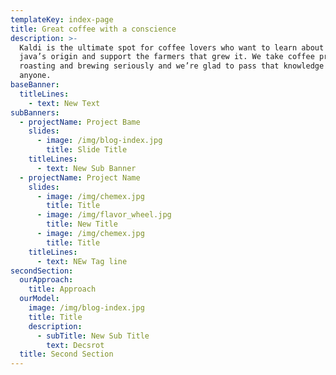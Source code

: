 ```yaml
---
templateKey: index-page
title: Great coffee with a conscience
description: >-
  Kaldi is the ultimate spot for coffee lovers who want to learn about their
  java’s origin and support the farmers that grew it. We take coffee production,
  roasting and brewing seriously and we’re glad to pass that knowledge to
  anyone.
baseBanner:
  titleLines:
    - text: New Text
subBanners:
  - projectName: Project Bame
    slides:
      - image: /img/blog-index.jpg
        title: Slide Title
    titleLines:
      - text: New Sub Banner
  - projectName: Project Name
    slides:
      - image: /img/chemex.jpg
        title: Title
      - image: /img/flavor_wheel.jpg
        title: New Title
      - image: /img/chemex.jpg
        title: Title
    titleLines:
      - text: NEw Tag line
secondSection:
  ourApproach:
    title: Approach
  ourModel:
    image: /img/blog-index.jpg
    title: Title
    description:
      - subTitle: New Sub Title
        text: Decsrot
  title: Second Section
---
```


